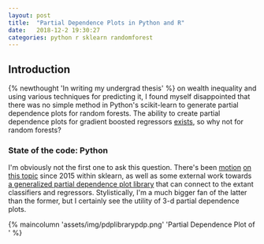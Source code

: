 ```yaml
---
layout: post
title:  "Partial Dependence Plots in Python and R"
date:   2018-12-2 19:30:27
categories: python r sklearn randomforest
---
```


## Introduction
{% newthought 'In writing my undergrad thesis' %} on wealth inequality and using various techniques for predicting it, I found myself disappointed that there was no simple method in Python's scikit-learn to generate partial dependence plots for random forests. The ability to create partial dependence plots for gradient boosted regressors <a href ="https://scikit-learn.org/stable/auto_examples/ensemble/plot_partial_dependence.html">exists</a>, so why not for random forests? 

### State of the code: Python

I'm obviously not the first one to ask this question. There's been <a href = "https://github.com/scikit-learn/scikit-learn/issues/4405">motion</a> <a href = "https://github.com/scikit-learn/scikit-learn/pull/5653">on</a> <a href = "https://github.com/scikit-learn/scikit-learn/pull/12599">this topic</a> since 2015 within sklearn, as well as some external work towards <a href = "https://github.com/nyuvis/partial_dependence">a generalized partial dependence plot library</a> that can connect to the extant classifiers and regressors. Stylistically, I'm a much bigger fan of the latter than the former, but I certainly see the utility of 3-d partial dependence plots. 

{% maincolumn 'assets/img/pdplibrarypdp.png' 'Partial Dependence Plot of '   %}

